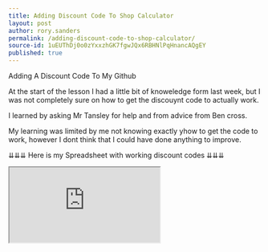```yaml
---
title: Adding Discount Code To Shop Calculator
layout: post
author: rory.sanders
permalink: /adding-discount-code-to-shop-calculator/
source-id: 1uEUThDj0o0zYxxzhGK7fgwJQx6RBHNlPqHnancAQgEY
published: true
---
```

Adding A Discount Code To My Github

At the start of the lesson I had a little bit of knoweledge form last week, but I was not completely sure on how to get the discouynt code to actually work.

I learned by asking Mr Tansley for help and from advice from Ben cross.


My learning was limited by me not knowing exactly yhow to get the code to work, however I dont think that I could have done anything to improve.

⇊⇊⇊ Here is my Spreadsheet with working discount codes ⇊⇊⇊

<iframe src="https://docs.google.com/spreadsheets/d/1OUjFqs49AcoVbxaW65atDjgZSqq2_30rkR6OL5Dvmqk/pubhtml?widget=true&amp;headers=false"></iframe>

